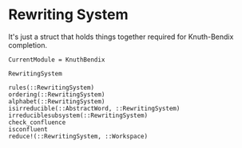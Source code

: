 # Rewriting System

It's just a struct that holds things together required for Knuth-Bendix
completion.

```@meta
CurrentModule = KnuthBendix
```

```@docs
RewritingSystem

rules(::RewritingSystem)
ordering(::RewritingSystem)
alphabet(::RewritingSystem)
isirreducible(::AbstractWord, ::RewritingSystem)
irreduciblesubsystem(::RewritingSystem)
check_confluence
isconfluent
reduce!(::RewritingSystem, ::Workspace)
```
